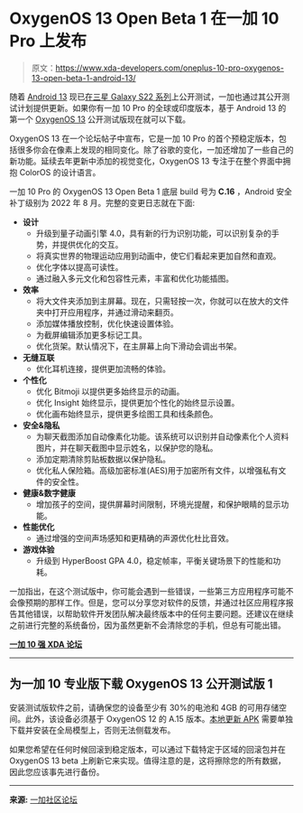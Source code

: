 # OxygenOS 13 Open Beta 1 在一加 10 Pro 上发布

> 原文：<https://www.xda-developers.com/oneplus-10-pro-oxygenos-13-open-beta-1-android-13/>

随着 [Android 13](https://www.xda-developers.com/android-13/) 现已[在三星 Galaxy S22 系列](https://www.xda-developers.com/samsung-galaxy-one-ui-5-android-13-update-tracker/)上公开测试，一加也通过其公开测试计划提供更新。如果你有一加 10 Pro 的全球或印度版本，基于 Android 13 的第一个 [OxygenOS 13](https://www.xda-developers.com/oneplus-oxygenos-13-launch/) 公开测试版现在就可以下载。

OxygenOS 13 在一个论坛帖子中宣布，它是一加 10 Pro 的首个预稳定版本，包括很多你会在像素上发现的相同变化。除了谷歌的变化，一加还增加了一些自己的新功能。延续去年更新中添加的视觉变化，OxygenOS 13 专注于在整个界面中拥抱 ColorOS 的设计语言。

一加 10 Pro 的 OxygenOS 13 Open Beta 1 底层 build 号为 **C.16** ，Android 安全补丁级别为 2022 年 8 月。完整的变更日志就在下面:

*   **设计**
    *   升级到量子动画引擎 4.0，具有新的行为识别功能，可以识别复杂的手势，并提供优化的交互。
    *   将真实世界的物理运动应用到动画中，使它们看起来更加自然和直观。
    *   优化字体以提高可读性。
    *   通过融入多元文化和包容性元素，丰富和优化功能插图。
*   **效率**
    *   将大文件夹添加到主屏幕。现在，只需轻按一次，你就可以在放大的文件夹中打开应用程序，并通过滑动来翻页。
    *   添加媒体播放控制，优化快速设置体验。
    *   为截屏编辑添加更多标记工具。
    *   优化货架。默认情况下，在主屏幕上向下滑动会调出书架。
*   **无缝互联**
    *   优化耳机连接，提供更加流畅的体验。
*   **个性化**
    *   优化 Bitmoji 以提供更多始终显示的动画。
    *   优化 Insight 始终显示，提供更加个性化的始终显示设置。
    *   优化画布始终显示，提供更多绘图工具和线条颜色。
*   **安全&隐私**
    *   为聊天截图添加自动像素化功能。该系统可以识别并自动像素化个人资料图片，并在聊天截图中显示姓名，以保护您的隐私。
    *   添加定期清除剪贴板数据以保护隐私。
    *   优化私人保险箱。高级加密标准(AES)用于加密所有文件，以增强私有文件的安全性。
*   **健康&数字健康**
    *   增加孩子的空间，提供屏幕时间限制，环境光提醒，和保护眼睛的显示功能。
*   **性能优化**
    *   通过增强的空间声场感知和更精确的声源优化杜比音效。
*   **游戏体验**
    *   升级到 HyperBoost GPA 4.0，稳定帧率，平衡关键场景下的性能和功耗。

一加指出，在这个测试版中，你可能会遇到一些错误，一些第三方应用程序可能不会像预期的那样工作。但是，您可以分享您对软件的反馈，并通过社区应用程序报告其他错误，以帮助软件开发团队解决最终版本中的任何主要问题。还建议在继续之前进行完整的系统备份，因为虽然更新不会清除您的手机，但总有可能出错。

**[一加 10 强 XDA 论坛](https://forum.xda-developers.com/f/oneplus-10-pro.12503/)**

* * *

## 为一加 10 专业版下载 OxygenOS 13 公开测试版 1

安装测试版软件之前，请确保您的设备至少有 30%的电池和 4GB 的可用存储空间。此外，该设备必须基于 OxygenOS 12 的 A.15 版本。[本地更新 APK](https://oxygenos.oneplus.net/OPLocalUpdate_For_Android13.apk) 需要单独下载并安装在全局模型上，否则无法侧载发布。

如果您希望在任何时候回滚到稳定版本，可以通过下载特定于区域的回滚包并在 OxygenOS 13 beta 上刷新它来实现。值得注意的是，这将擦除您的所有数据，因此您应该事先进行备份。

* * *

**来源:** [一加社区论坛](https://community.oneplus.com/thread?id=1128573883411595264)